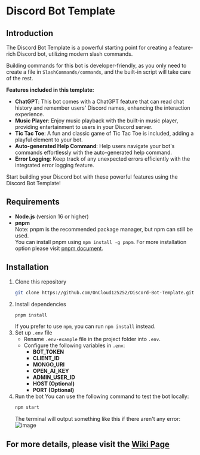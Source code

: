 # Discord Bot Template

## Introduction
The Discord Bot Template is a powerful starting point for creating a feature-rich Discord bot, utilizing modern slash commands.  

Building commands for this bot is developer-friendly, as you only need to create a file in `SlashCommands/commands`, and the built-in script will take care of the rest.

**Features included in this template:**
- **ChatGPT**: This bot comes with a ChatGPT feature that can read chat history and remember users' Discord names, enhancing the interaction experience.
- **Music Player**: Enjoy music playback with the built-in music player, providing entertainment to users in your Discord server.
- **Tic Tac Toe**: A fun and classic game of Tic Tac Toe is included, adding a playful element to your bot.
- **Auto-generated Help Command**: Help users navigate your bot's commands effortlessly with the auto-generated help command.
- **Error Logging**: Keep track of any unexpected errors efficiently with the integrated error logging feature.

Start building your Discord bot with these powerful features using the Discord Bot Template!

## Requirements
- **Node.js** (version 16 or higher)
- **pnpm**  
    Note: pnpm is the recommended package manager, but npm can still be used.  
    You can install pnpm using `npm install -g pnpm`. For more installation option please visit [pnpm document](https://pnpm.io/installation).

## Installation
1. Clone this repository
    ```bash
    git clone https://github.com/OnCloud125252/Discord-Bot-Template.git
    ```
2. Install dependencies
    ```bash
    pnpm install
    ```
    If you prefer to use `npm`, you can run `npm install` instead.
3. Set up `.env` file
    - Rename `.env-example` file in the project folder into `.env`.
    - Configure the following variables in `.env`:
        - **BOT_TOKEN**
        - **CLIENT_ID**
        - **MONGO_URI**
        - **OPEN_AI_KEY**
        - **ADMIN_USER_ID**
        - **HOST (Optional)**
        - **PORT (Optional)**
4. Run the bot
    You can use the following command to test the bot locally:
    ```bash
    npm start
    ```
    The terminal will output something like this if there aren't any error:  
    ![image](https://github.com/OnCloud125252/Discord-Bot-Template/assets/75195127/0745c434-97a4-4222-beda-22f654f9ec7d)

## For more details, please visit the [Wiki Page](https://github.com/OnCloud125252/Discord-Bot-Template/wiki/)